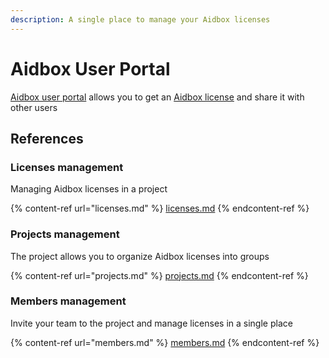 ```yaml
---
description: A single place to manage your Aidbox licenses
---
```


# Aidbox User Portal

[Aidbox user portal](https://aidbox.app/ui/portal#/signup) allows you to get an [Aidbox license](./licenses.md) and share it with other users

## References

### Licenses management

Managing Aidbox licenses in a project

{% content-ref url="licenses.md" %}
[licenses.md](licenses.md)
{% endcontent-ref %}

### Projects management

The project allows you to organize Aidbox licenses into groups

{% content-ref url="projects.md" %}
[projects.md](projects.md)
{% endcontent-ref %}

### Members management

Invite your team to the project and manage licenses in a single place

{% content-ref url="members.md" %}
[members.md](members.md)
{% endcontent-ref %}
